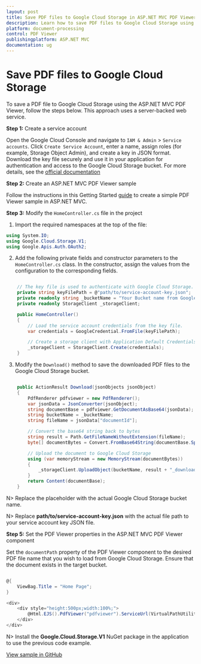 ```yaml
---
layout: post
title: Save PDF files to Google Cloud Storage in ASP.NET MVC PDF Viewer | Syncfusion
description: Learn how to save PDF files to Google Cloud Storage using the Syncfusion ASP.NET MVC PDF Viewer component with a server-backed web service.
platform: document-processing
control: PDF Viewer
publishingplatform: ASP.NET MVC
documentation: ug
---
```


# Save PDF files to Google Cloud Storage

To save a PDF file to Google Cloud Storage using the ASP.NET MVC PDF Viewer, follow the steps below. This approach uses a server-backed web service.

**Step 1:** Create a service account

Open the Google Cloud Console and navigate to `IAM & Admin` > `Service accounts`. Click `Create Service Account`, enter a name, assign roles (for example, Storage Object Admin), and create a key in JSON format. Download the key file securely and use it in your application for authentication and access to the Google Cloud Storage bucket. For more details, see the [official documentation](https://cloud.google.com/iam/docs/service-accounts-create)

**Step 2:** Create an ASP.NET MVC PDF Viewer sample

Follow the instructions in this Getting Started [guide](https://help.syncfusion.com/document-processing/pdf/pdf-viewer/asp-net-mvc/getting-started-with-server-backed) to create a simple PDF Viewer sample in ASP.NET MVC.

**Step 3:** Modify the `HomeController.cs` file in the project

1. Import the required namespaces at the top of the file:

```csharp
using System.IO;
using Google.Cloud.Storage.V1;
using Google.Apis.Auth.OAuth2;
```

2. Add the following private fields and constructor parameters to the `HomeController.cs` class. In the constructor, assign the values from the configuration to the corresponding fields.

```csharp

    // The key file is used to authenticate with Google Cloud Storage.
    private string keyFilePath = @"path/to/service-account-key.json";
    private readonly string _bucketName = "Your Bucket name from Google Cloud Storage";
    private readonly StorageClient _storageClient;

    public HomeController()
    {
        // Load the service account credentials from the key file.
        var credentials = GoogleCredential.FromFile(keyFilePath);

        // Create a storage client with Application Default Credentials
        _storageClient = StorageClient.Create(credentials);
    }

```

3. Modify the `Download()` method to save the downloaded PDF files to the Google Cloud Storage bucket.

```csharp

    public ActionResult Download(jsonObjects jsonObject)
    {
        PdfRenderer pdfviewer = new PdfRenderer();
        var jsonData = JsonConverter(jsonObject);
        string documentBase = pdfviewer.GetDocumentAsBase64(jsonData);
        string bucketName = _bucketName;
        string fileName = jsonData["documentId"];

        // Convert the base64 string back to bytes
        string result = Path.GetFileNameWithoutExtension(fileName);
        byte[] documentBytes = Convert.FromBase64String(documentBase.Split(',')[1]);

        // Upload the document to Google Cloud Storage
        using (var memoryStream = new MemoryStream(documentBytes))
        {
            _storageClient.UploadObject(bucketName, result + "_downloaded.pdf", null, memoryStream);
        }
        return Content(documentBase);
    }
```

N> Replace the placeholder with the actual Google Cloud Storage bucket name.

N> Replace **path/to/service-account-key.json** with the actual file path to your service account key JSON file.

**Step 5:** Set the PDF Viewer properties in the ASP.NET MVC PDF Viewer component

Set the `documentPath` property of the PDF Viewer component to the desired PDF file name that you wish to load from Google Cloud Storage. Ensure that the document exists in the target bucket.

```csharp

@{
    ViewBag.Title = "Home Page";
}

<div>
    <div style="height:500px;width:100%;">
        @Html.EJS().PdfViewer("pdfviewer").ServiceUrl(VirtualPathUtility.ToAbsolute("~/Home/")).DocumentPath("PDF_Succinctly.pdf").Render()
    </div>
</div>

```

N> Install the **Google.Cloud.Storage.V1** NuGet package in the application to use the previous code example.

[View sample in GitHub](https://github.com/SyncfusionExamples/open-save-pdf-documents-in-google-cloud-storage)
